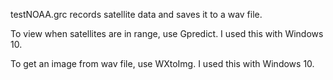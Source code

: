 testNOAA.grc records satellite data and saves it to a wav file.

To view when satellites are in range, use Gpredict. I used this with Windows 10.

To get an image from wav file, use WXtoImg. I used this with Windows 10.